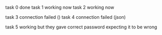 task 0 done
task 1 working now
task 2 working now

task 3 connection failed ()
task 4 connection failed (json)

task 5 working but they gave correct password expecting it to be wrong
